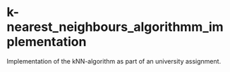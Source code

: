 # k-nearest_neighbours_algorithmm_implementation
Implementation of the kNN-algorithm as part of an university assignment.
